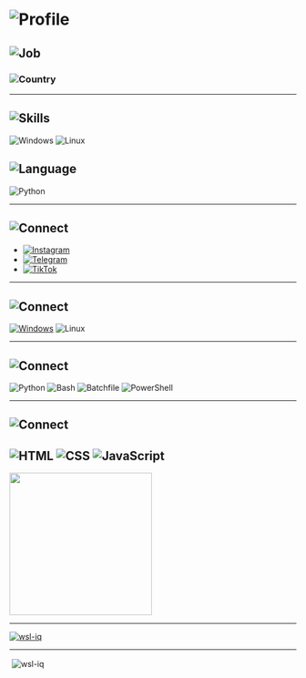 # ![Profile](https://img.shields.io/badge/Name-Mohammed_AL--Baqer-blue?style=for-the-badge&logo=github&logoColor=white)

## ![Job](https://img.shields.io/badge/Job-Software_Developer_&_Cybersecurity_Specialist-lightgrey?style=for-the-badge&logo=code&logoColor=black)

### ![Country](https://img.shields.io/badge/Country-Iraq-green?style=for-the-badge&logo=flag-for-iraq&logoColor=white)

---

## ![Skills](https://img.shields.io/badge/Development%20For-Windows_&_Linux-important?style=for-the-badge&logo=windows&logoColor=white)
![Windows](https://img.shields.io/badge/Windows-0078D6?style=for-the-badge&logo=windows&logoColor=white)
![Linux](https://img.shields.io/badge/Linux-FCC624?style=for-the-badge&logo=linux&logoColor=black)

## ![Language](https://img.shields.io/badge/Programming_Language-Python-3776AB?style=for-the-badge&logo=python&logoColor=white)
![Python](https://img.shields.io/badge/Python-FFD43B?style=for-the-badge&logo=python&logoColor=blue)

---

## ![Connect](https://img.shields.io/badge/Connect_with_me-0056D2?style=for-the-badge&logo=links&logoColor=white)

- [![Instagram](https://img.shields.io/badge/Instagram-E4405F?logo=instagram&logoColor=white)](https://www.instagram.com/wsl.iq)
- [![Telegram](https://img.shields.io/badge/Telegram-2CA5E0?logo=telegram&logoColor=white)](https://t.me/wsl-iq)
- [![TikTok](https://img.shields.io/badge/TikTok-black?logo=tiktok&logoColor=white)](https://www.tiktok.com/@wsl.iq)

---
## ![Connect](https://img.shields.io/badge/Working-Systems_Development-0056D2?style=for-the-badge&logo=links&logoColor=white)
[![Windows](https://custom-icon-badges.demolab.com/badge/Windows-0078D6?logo=windows11&logoColor=white)](#)
![Linux](https://img.shields.io/badge/OS-Linux-yellow?logo=linux&logoColor=white)

---

## ![Connect](https://img.shields.io/badge/Languages_Using-0056D2?style=for-the-badge&logo=links&logoColor=white)
![Python](https://img.shields.io/badge/Language-Python-blue?logo=python&logoColor=white)
![Bash](https://img.shields.io/badge/Scripting-Bash-green?logo=gnu-bash&logoColor=white)
![Batchfile](https://img.shields.io/badge/Scripting-Batchfile-white?logo=windows-terminal&logoColor=white)
![PowerShell](https://img.shields.io/badge/Scripting-PowerShell-blue?logo=powershell&logoColor=white)

---

## ![Connect](https://img.shields.io/badge/Side_Languages-0056D2?style=for-the-badge&logo=links&logoColor=white)
![HTML](https://img.shields.io/badge/Language-HTML-orange?logo=html5&logoColor=orange)
![CSS](https://img.shields.io/badge/Language-CSS-blue?logo=css3&logoColor=blue)
![JavaScript](https://img.shields.io/badge/Language-JavaScript-yellow?logo=javascript&logoColor=yellow)
---

<a href="https://github.com/wsl-iq/convoychat">
  <img height=250 align="center" src="https://github-readme-stats.vercel.app/api/top-langs?username=wsl-iq&layout=compact&langs_count=8&card_width=500"/>
</a>

---

<p align="left"> <a href="https://github.com/ryo-ma/github-profile-trophy"><img src="https://github-profile-trophy.vercel.app/?username=wsl-iq" alt="wsl-iq" /></a> </p>
</p>

---

<p>&nbsp;<img align="center" src="https://github-readme-stats.vercel.app/api?username=wsl-iq&show_icons=true&locale=en" alt="wsl-iq" /></p>

<!---
MohammedAL-Baqer/wsl-iq is a ✨ special ✨ repository because its `README.md` (this file) appears on your GitHub profile.
You can click the Preview link to take a look at your changes.
--->


